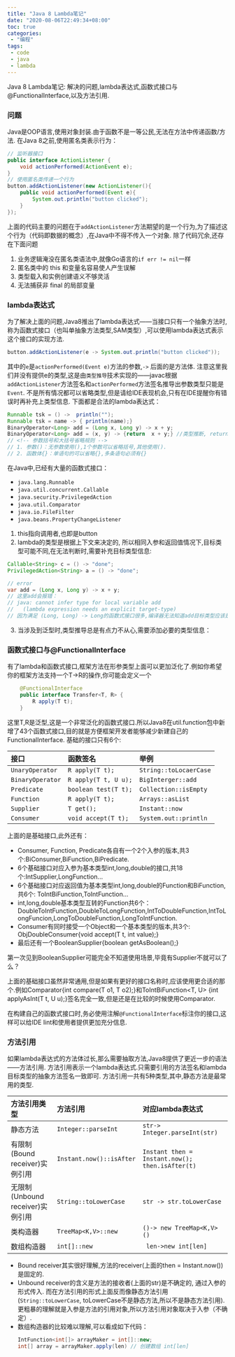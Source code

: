 ```yaml
---
title: "Java 8 Lambda笔记"
date: "2020-08-06T22:49:34+08:00"
toc: true
categories:
 - "编程"
tags:
 - code
 - java
 - lambda
---
```


Java 8 Lambda笔记: 解决的问题,lambda表达式,函数式接口与@FunctionalInterface,以及方法引用.

<!--more-->

### 问题
Java是OOP语言,使用对象封装.由于函数不是一等公民,无法在方法中传递函数/方法. 在Java 8之前,使用匿名类表示行为：
```java
// 监听器接口
public interface ActionListener {
    void actionPerformed(ActionEvent e);
}
// 使用匿名类传递一个行为
button.addActionListener(new ActionListener(){
    public void actionPerformed(Event e){
        System.out.println("button clicked");
    }
});

```
上面的代码主要的问题在于`addActionListener`方法期望的是一个行为,为了描述这个行为（代码即数据的概念）,在Java中不得不传入一个对象. 除了代码冗余,还存在下面问题
1. 业务逻辑淹没在匿名类语法中,就像Go语言的`if err != nil`一样
2. 匿名类中的 this 和变量名容易使人产生误解
2. 类型载入和实例创建语义不够灵活
3. 无法捕获非 final 的局部变量

### lambda表达式
为了解决上面的问题,Java8推出了lambda表达式——当接口只有一个抽象方法时,称为函数式接口（也叫单抽象方法类型,SAM类型）,可以使用lambda表达式表示这个接口的实现方法.
```java
button.addActionListener(e -> System.out.println("button clicked"));
```
其中的`e`是`actionPerformed(Event e)`方法的参数,`->` 后面的是方法体. 注意这里我们并没有提供e的类型,这是由`类型推导`技术实现的——javac根据`addActionListener`方法签名和`actionPerformed`方法签名推导出参数类型只能是`Event`.
不是所有情况都可以省略类型,但是请给IDE表现机会,只有在IDE提醒你有错误时再补充上类型信息.
下面都是合法的lambda表达式：
```java
Runnable tsk = () ->  println("");
Runnable tsk = name -> { println(name);}
BinaryOperator<Long> add = (Long x, Long y) -> x + y;
BinaryOperator<Long> add = (x, y) -> {return  x + y;} //类型推断, return和{}是冗余的
// <!-- 参数括号和大括号省略规则 -->
// 1. 参数()：无参数使用(),1个参数可以省略括号,其他使用(). 
// 2. 函数体{}：单语句的可以省略{},多条语句必须有{}
```
在Java中,已经有大量的函数式接口：
- `java.lang.Runnable`
- `java.util.concurrent.Callable`
- `java.security.PrivilegedAction`
- `java.util.Comparator`
- `java.io.FileFilter`
- `java.beans.PropertyChangeListener`

1. this指向调用者,也即是button
2. lambda的类型是根据上下文来决定的, 所以相同入参和返回值情况下,目标类型可能不同,在无法判断时,需要补充目标类型信息:
```java
Callable<String> c = () -> "done";
PrivilegedAction<String> a = () -> "done";

// error
var add = (Long x, Long y) -> x + y;
// 这里add会报错：
// java: cannot infer type for local variable add
//   (lambda expression needs an explicit target-type)
// 因为满足 (Long, Long) -> Long的函数式接口很多,编译器无法知道add目标类型应该是什么.
```
3. 当涉及到泛型时,类型推导总是有点力不从心,需要添加必要的类型信息：
         
### 函数式接口与@FunctionalInterface
有了lambda和函数式接口,框架方法在形参类型上面可以更加泛化了.例如你希望你的框架方法支持一个T->R的操作,你可能会定义一个
```java
    @FunctionalInterface
    public interface Transfer<T, R> {
        R apply(T t);
    }
```
这里T,R是泛型,这是一个非常泛化的函数式接口.所以Java8在util.function包中新增了43个函数式接口,目的就是方便框架开发者能够减少新建自己的FunctionalInterface.
基础的接口只有6个:
   

   | 接口             | 函数签名             | 举例                   |
   | :--------------- | :------------------- | :--------------------- |
   | `UnaryOperator ` | `R apply(T t);     ` | `String::toLocaerCase` |
   | `BinaryOperator` | `R apply(T t, U u);` | `BigInterger::add    ` |
   | `Predicate     ` | `boolean test(T t);` | `Collection::isEmpty ` |
   | `Function      ` | `R apply(T t);     ` | `Arrays::asList      ` |
   | `Supplier      ` | `T get();          ` | `Instant::now        ` |
   | `Consumer      ` | `void accept(T t); ` | `System.out::println ` |

上面的是基础接口,此外还有：
* Consumer, Function, Predicate各自有一个2个入参的版本,共3个:BiConsumer,BiFunction,BiPredicate.
* 6个基础接口对应入参为基本类型int,long,double的接口,共18个:IntSupplier,LongFunction...
* 6个基础接口对应返回值为基本类型int,long,double的Function和BiFunction,共6个: ToIntBiFunction,ToIntFunction...
* int,long,double基本类型互转的Function共6个：DoubleToIntFunction,DoubleToLongFunction,IntToDoubleFunction,IntToLongFuncion,LongToDoubleFunction,LongToIntFunction.
* Consumer有同时接受一个Object和一个基本类型的版本,共3个: ObjDoubleConsumer{void accept(T t, int value);}
* 最后还有一个BooleanSupplier{boolean getAsBoolean();}

第一次见到BooleanSupplier可能完全不知道使用场景,毕竟有Supplier<Boolean>不就可以了么？

上面的基础接口虽然非常通用,但是如果有更好的接口名称时,应该使用更合适的那个.例如Comparator{int compare(T o1, T o2);}和ToIntBiFunction<T, U> {int applyAsInt(T t, U u);}签名完全一致,但是还是在比较的时候使用Comparator.

在构建自己的函数式接口时,务必使用注解`@FunctionalInterface`标注你的接口,这样可以给IDE lint和使用者提供更加充分信息.

### 方法引用
如果lambda表达式的方法体过长,那么需要抽取方法,Java8提供了更近一步的语法——方法引用. 方法引用表示一个lambda表达式.只需要引用的方法签名和lambda目标类型的抽象方法签名一致即可.
方法引用一共有5种类型,其中,静态方法是最常用的类型.


| 方法引用类型                     | 方法引用                 | 对应lambda表达式                                |
| :------------------------------- | :----------------------- | :---------------------------------------------- |
| 静态方法                         | `Integer::parseInt`      | `str-> Integer.parseInt(str)`                   |
| 有限制(Bound receiver)实例引用   | `Instant.now()::isAfter` | `Instant then = Instant.now(); then.isAfter(t)` |
| 无限制(Unbound receiver)实例引用 | `String::toLowerCase`    | `str -> str.toLowerCase`                     |
| 类构造器                         | `TreeMap<K,V>::new`      | `()-> new TreeMap<K,V>()`                       |
| 数组构造器                       | `int[]::new`             | ` len->new int[len]`                            |

- Bound receiver其实很好理解,方法的receiver(上面的then = Instant.now())是固定的.
- Unbound receiver的含义是方法的接收者(上面的str)是不确定的, 通过入参的形式传入. 而在方法引用的形式上面反而像静态方法引用(`String::toLowerCase`, toLowerCase不是静态方法,所以不是静态方法引用). 更粗暴的理解就是入参是方法的引用对象,所以方法引用对象取决于入参（不确定）.
- 数组构造器的比较难以理解,可以看成如下代码：
  ```java
  IntFunction<int[]> arrayMaker = int[]::new;
  int[] array = arrayMaker.apply(len) // 创建数组 int[len]
  ```
